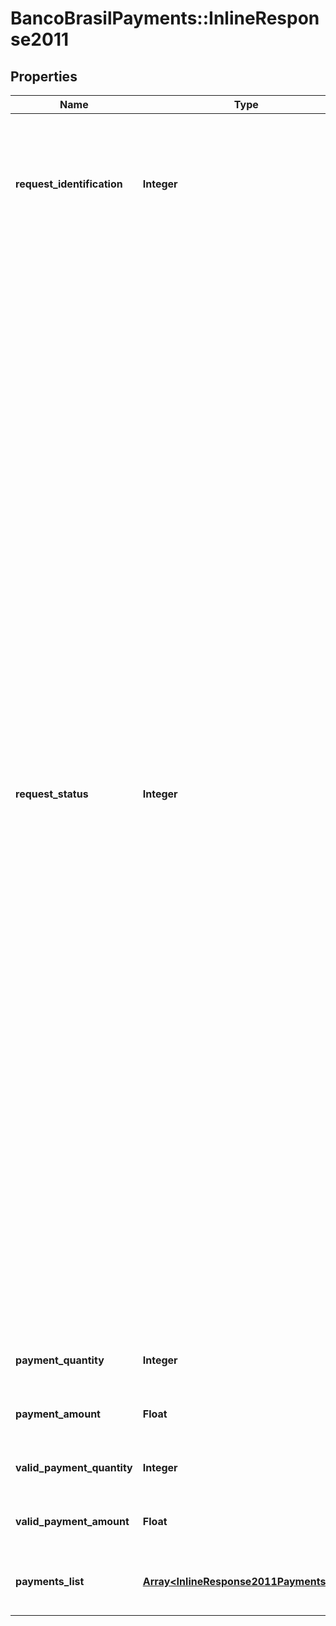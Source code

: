 # BancoBrasilPayments::InlineResponse2011

## Properties
Name | Type | Description | Notes
------------ | ------------- | ------------- | -------------
**request_identification** | **Integer** | Identificação da solicitação de pagamento. É um número único, não sequencial, controlado pelo cliente, cujo valor vai de 1 a 999999. | [optional] 
**request_status** | **Integer** | Código do estado da requisição a ser pesquisada: 1 - Requisição com todos os lançamentos com dados consistentes;  2 - Requisição com ao menos um dos lançamentos com dados inconsistentes; 3 - Requisição com todos os lançamentos com dados inconsistentes;  4 - Requisição pendente de ação pelo Conveniado - falta autorizar o pagamento;  5 - Requisição em processamento pelo Banco;  6 - Requisição Processada;  7 - Requisição Rejeitada,  8 - Preparando remessa não liberada,  9 - Requisição liberada via API,  10 -  Preparando remessa liberada.   As situações 1, 2 e 8 são transitórias e não requerem qualquer ação do Cliente Conveniado. situação 3 sempre será migrada para situação 7.  A situação 4 Significa que, ao menos um lançamento, depende de ação do Cliente Conveniado, seja liberando ou cancelando os pagamentos.  As situações 5, 6, 7, 9 e 10 não requerem qualquer ação do Cliente Conveniado. A situação 5 significa que, ao menos um lançamento, está agendado.  As situações 6 e 7 são definitivas não havendo alteração posterior da situação da requisição.  | [optional] 
**payment_quantity** | **Integer** | Quantidade total de Guias de Recolhimento | [optional] 
**payment_amount** | **Float** | Valor total das Guias de Recolhimento (formato 0.00) | [optional] 
**valid_payment_quantity** | **Integer** | Quantidade total de lançamentos válidos | [optional] 
**valid_payment_amount** | **Float** | Valor total dos lançamentos válidos (formato 0.00). | [optional] 
**payments_list** | [**Array&lt;InlineResponse2011PaymentsList&gt;**](InlineResponse2011PaymentsList.md) | Lista de pagamentos a serem processados em lote. | [optional] 

